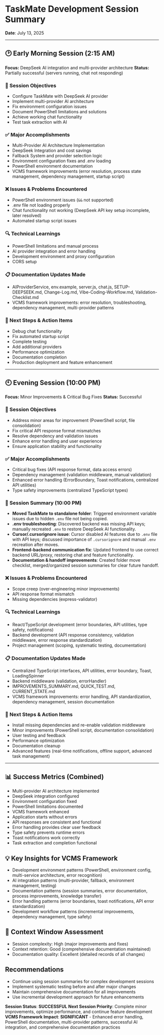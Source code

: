 # TaskMate Development Session Summary
**Date**: July 13, 2025

---

## 🕑 Early Morning Session (2:15 AM)

**Focus:** DeepSeek AI integration and multi-provider architecture
**Status:** Partially successful (servers running, chat not responding)

### 🎯 Session Objectives
- Configure TaskMate with DeepSeek AI provider
- Implement multi-provider AI architecture
- Fix environment configuration issues
- Document PowerShell limitations and solutions
- Achieve working chat functionality
- Test task extraction with AI

### ✅ Major Accomplishments
- Multi-Provider AI Architecture Implementation
- DeepSeek Integration and cost savings
- Fallback System and provider selection logic
- Environment configuration fixes and .env loading
- PowerShell environment documentation
- VCMS framework improvements (error resolution, process state management, dependency management, startup script)

### ❌ Issues & Problems Encountered
- PowerShell environment issues (`&&` not supported)
- .env file not loading properly
- Chat functionality not working (DeepSeek API key setup incomplete, later resolved)
- Automated startup script issues

### 🔍 Technical Learnings
- PowerShell limitations and manual process
- AI provider integration and error handling
- Development environment and proxy configuration
- CORS setup

### 📋 Documentation Updates Made
- AIProviderService, env.example, server.js, chat.js, SETUP-DEEPSEEK.md, Change-Log.md, Vibe-Coding-Workflow.md, Validation-Checklist.md
- VCMS framework improvements: error resolution, troubleshooting, dependency management, multi-provider patterns

### 🚀 Next Steps & Action Items
- Debug chat functionality
- Fix automated startup script
- Complete testing
- Add additional providers
- Performance optimization
- Documentation completion
- Production deployment and feature enhancement

---

## 🕙 Evening Session (10:00 PM)

**Focus:** Minor Improvements & Critical Bug Fixes
**Status:** Successful

### 🎯 Session Objectives
- Address minor areas for improvement (PowerShell script, file consolidation)
- Fix critical API response format mismatches
- Resolve dependency and validation issues
- Enhance error handling and user experience
- Ensure application stability and functionality

### ✅ Major Accomplishments
- Critical bug fixes (API response format, data access errors)
- Dependency management (validation middleware, manual validation)
- Enhanced error handling (ErrorBoundary, Toast notifications, centralized API utilities)
- Type safety improvements (centralized TypeScript types)

### 📝 Session Summary (10:00 PM)

- **Moved TaskMate to standalone folder**: Triggered environment variable issues due to hidden `.env` file not being copied.
- **.env troubleshooting**: Discovered backend was missing API keys; manually recreated `.env` to restore DeepSeek AI functionality.
- **Cursor/.cursorignore issue**: Cursor disabled AI features due to `.env` file with API keys; discussed importance of `.cursorignore` and manual `.env` recreation after moves.
- **Frontend-backend communication fix**: Updated frontend to use correct backend URL/proxy, restoring chat and feature functionality.
- **Documentation & handoff improvements**: Created folder move checklist, merged/organized session summaries for clear future handoff.

### ❌ Issues & Problems Encountered
- Scope creep (over-engineering minor improvements)
- API response format mismatch
- Missing dependencies (express-validator)

### 🔍 Technical Learnings
- React/TypeScript development (error boundaries, API utilities, type safety, notifications)
- Backend development (API response consistency, validation middleware, error response standardization)
- Project management (scoping, systematic testing, documentation)

### 📋 Documentation Updates Made
- Centralized TypeScript interfaces, API utilities, error boundary, Toast, LoadingSpinner
- Backend middleware (validation, errorHandler)
- IMPROVEMENTS_SUMMARY.md, QUICK_TEST.md, CURRENT_STATE.md
- VCMS framework improvements: error handling, API standardization, dependency management, session documentation

### 🚀 Next Steps & Action Items
- Install missing dependencies and re-enable validation middleware
- Minor improvements (PowerShell script, documentation consolidation)
- User testing and feedback
- Performance optimization
- Documentation cleanup
- Advanced features (real-time notifications, offline support, advanced task management)

---

## 📊 Success Metrics (Combined)
- Multi-provider AI architecture implemented
- DeepSeek integration configured
- Environment configuration fixed
- PowerShell limitations documented
- VCMS framework enhanced
- Application starts without errors
- API responses are consistent and functional
- Error handling provides clear user feedback
- Type safety prevents runtime errors
- Toast notifications work correctly
- Task extraction and completion functional

## 💡 Key Insights for VCMS Framework
- Development environment patterns (PowerShell, environment config, multi-service architecture, error recognition)
- AI integration patterns (multi-provider, fallback, environment management, testing)
- Documentation patterns (session summaries, error documentation, process improvements, knowledge transfer)
- Error handling patterns (error boundaries, toast notifications, API error standardization)
- Development workflow patterns (incremental improvements, dependency management, type safety)

## 🔧 Context Window Assessment
- Session complexity: High (major improvements and fixes)
- Context retention: Good (comprehensive documentation maintained)
- Documentation quality: Excellent (detailed records of all changes)

## Recommendations
- Continue using session summaries for complex development sessions
- Implement systematic testing before and after major changes
- Maintain comprehensive documentation for all improvements
- Use incremental development approach for future enhancements

**Session Status**: **SUCCESSFUL**
**Next Session Priority**: Complete minor improvements, optimize performance, and continue feature development
**VCMS Framework Impact**: **SIGNIFICANT** - Enhanced error handling, PowerShell documentation, multi-provider patterns, successful AI integration, and comprehensive documentation practices 